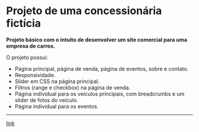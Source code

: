 # Projeto de uma concessionária fictícia

 **Projeto básico com o intuíto de desenvolver um site comercial para uma empresa de carros.**
 
 O projeto possui:
 * Página principal, página de venda, página de eventos, sobre e contato.
 * Responsividade.
 * Slider em CSS na página principal.
 * Filtros (range e checkbox) na página de venda.
 * Página individual para os veículos principais, com breadcrumbs e um slider de fotos do veículo.
 * Página individual para os eventos.
 ---
[link](https://montalvas.github.io/Projeto_LandingPage05/)
